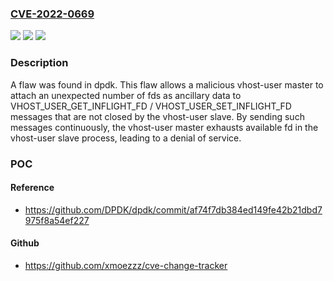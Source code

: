 ### [CVE-2022-0669](https://cve.mitre.org/cgi-bin/cvename.cgi?name=CVE-2022-0669)
![](https://img.shields.io/static/v1?label=Product&message=DPDK&color=blue)
![](https://img.shields.io/static/v1?label=Version&message=Affects%20v19.11-rc1%20and%20later%2C%20Fixed%20in%20v22.03-rc4.%20&color=brightgreen)
![](https://img.shields.io/static/v1?label=Vulnerability&message=CWE-400%20-%20Uncontrolled%20Resource%20Consumption.&color=brightgreen)

### Description

A flaw was found in dpdk. This flaw allows a malicious vhost-user master to attach an unexpected number of fds as ancillary data to VHOST_USER_GET_INFLIGHT_FD / VHOST_USER_SET_INFLIGHT_FD messages that are not closed by the vhost-user slave. By sending such messages continuously, the vhost-user master exhausts available fd in the vhost-user slave process, leading to a denial of service.

### POC

#### Reference
- https://github.com/DPDK/dpdk/commit/af74f7db384ed149fe42b21dbd7975f8a54ef227

#### Github
- https://github.com/xmoezzz/cve-change-tracker


